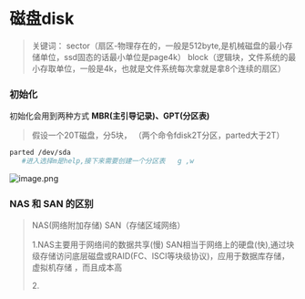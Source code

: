 # 磁盘disk

> 关键词： sector（扇区-物理存在的，一般是512byte,是机械磁盘的最小存储单位，ssd固态的话最小单位是page4k） block（逻辑块，文件系统的最小存取单位，一般是4k，也就是文件系统每次拿就是拿8个连续的扇区）

### 初始化

初始化会用到两种方式 **MBR(主引导记录)、GPT(分区表)**

> 假设一个20T磁盘，分5块， （两个命令fdisk2T分区，parted大于2T）

```bash
parted /dev/sda 
   #进入选择m是help,接下来需要创建一个分区表   g ,w 
```

![image.png](https://cdn.nlark.com/yuque/0/2023/png/22337396/1680748305244-bc487dd6-6273-4e42-b8ce-9d0e7e8a7e99.png#averageHue=%232d2928\&clientId=u9b66e2a4-e8cb-4\&from=paste\&height=544\&id=u36a605d8\&originHeight=544\&originWidth=752\&originalType=binary\&ratio=1\&rotation=0\&showTitle=false\&size=57378\&status=done\&style=none\&taskId=u3a3d6cc6-585c-4196-8d48-b142c4971f4\&title=\&width=752)

### NAS 和 SAN 的区别

> NAS(网络附加存储) SAN（存储区域网络）
>
> &#x20;1.NAS主要用于网络间的数据共享(慢) SAN相当于网络上的硬盘(快),通过块级存储访问底层磁盘或RAID(FC、ISCI等块级协议)，应用于数据库存储，虚拟机存储 ，而且成本高&#x20;
>
> 2\.
